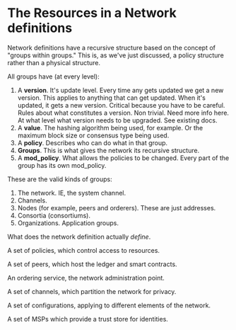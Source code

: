 # The Resources in a Network definitions

Network definitions have a recursive structure based on the concept of "groups within groups." This is, as we've just discussed, a policy structure rather than a physical structure.

All groups have (at every level):

  1. A **version**. It's update level. Every time any  gets updated we get a new version. This applies to anything that can get updated. When it's updated, it gets a new version. Critical because you have to be careful. Rules about what constitutes a version. Non trivial. Need more info here. At what level what version needs to be upgraded. See existing docs.
  2. A **value**. The hashing algorithm being used, for example. Or the maximum block size or consensus type being used.
  3. A **policy**. Describes who can do what in that group.
  4. **Groups**. This is what gives the network its recursive structure.
  5. A **mod_policy**. What allows the policies to be changed. Every part of the group has its own mod_policy.

These are the valid kinds of groups:

  1. The network. IE, the system channel.
  2. Channels.
  3. Nodes (for example, peers and orderers). These are just addresses.
  4. Consortia (consortiums).
  5. Organizations. Application groups.

What does the network definition actually *define*.

A set of policies, which control access to resources.

A set of peers, which host the ledger and smart contracts.

An ordering service, the network administration point.

A set of channels, which partition the network for privacy.

A set of configurations, applying to different elements of the network.

A set of MSPs which provide a trust store for identities.
